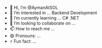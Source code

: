 - 👋 Hi, I’m @AymanAtSOL
- 👀 I’m interested in ... Backend Development
- 🌱 I’m currently learning ... C# .NET
- 💞️ I’m looking to collaborate on ...
- 📫 How to reach me ...
- 😄 Pronouns: ...
- ⚡ Fun fact: ...

<!---
AymanAtSOL/AymanAtSOL is a ✨ special ✨ repository because its `README.md` (this file) appears on your GitHub profile.
You can click the Preview link to take a look at your changes.
--->
